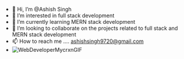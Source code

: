 - 👋 Hi, I’m @Ashish Singh 
- 👀 I’m interested in full stack development 
- 🌱 I’m currently learning MERN stack development 
- 💞️ I’m looking to collaborate on the projects related to full stack and MERN stack development
- 📫 How to reach me .... ashishsingh9720@gmail.com
- ![WebDeveloperMycrxnGIF](https://user-images.githubusercontent.com/92727239/153375444-d9f1cac4-c122-4cb9-8d09-f05fad298909.gif)

<!---

--->
